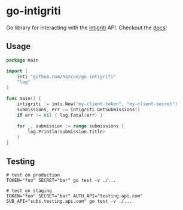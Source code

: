 # go-intigriti
Go library for interacting with the [intigriti](https://www.intigriti.com/) API.
Checkout the [docs](https://pkg.go.dev/github.com/hazcod/go-intigriti)!

## Usage
```go
package main

import (
	inti "github.com/hazcod/go-intigriti"
	"log"
)

func main() {
	intigriti := inti.New("my-client-token", "my-client-secret")
	submissions, err := intigriti.GetSubmissions()
	if err != nil { log.Fatal(err) }

	for _, submission := range submissions {
		log.Println(submission.Title)
	}
}
```

## Testing
```shell script
# test on production
TOKEN="foo" SECRET="bar" go test -v ./...

# test on staging
TOKEN="foo" SECRET="bar" AUTH_API="testing.api.com" SUB_API="subs.testing.api.com" go test -v ./...
```